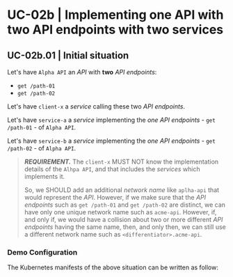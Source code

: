 # UC-02b | Implementing one API with two API endpoints with two services

## UC-02b.01 | Initial situation

Let's have `Alpha API` an _API_ with **two** _API endpoints_:

* `get /path-01`
* `get /path-02`

Let's have `client-x` a _service_ calling these two _API endpoints_.

Let's have `service-a` a _service_ implementing the *one* _API endpoints_ - `get /path-01` - of `Alpha API`.

Let's have `service-b` a _service_ implementing the *one* _API endpoints_ - `get /path-02` - of `Alpha API`.

> __*REQUIREMENT.*__ The `client-x` MUST NOT know the implementation details of the `Alhpa API`, and that includes the _services_ which implements it.
>
>So, we SHOULD add an additional _network name_ like `aplha-api` that would represent the _API_. However, if we make sure that the _API endpoints_ such as `get /path-01` and `get /path-02` are distinct, we can have only one unique network name such as `acme-api`. However, if, and only if, we would have a collision about two or more different _API endpoints_ having the same name, then, and only then, we can still use a different network name such as `<differentiator>.acme-api`.

### Demo Configuration

The Kubernetes manifests of the above situation can be written as follow:

